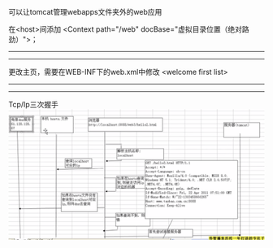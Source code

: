 可以让tomcat管理webapps文件夹外的web应用

在&lt;host&gt;间添加 &lt;Context path="/web" docBase="虚拟目录位置（绝对路劲）"&gt;；

---

---

更改主页，需要在WEB-INF下的web.xml中修改 &lt;welcome first list&gt;

---

---





Tcp/Ip三次握手![](/sda/import.png)

